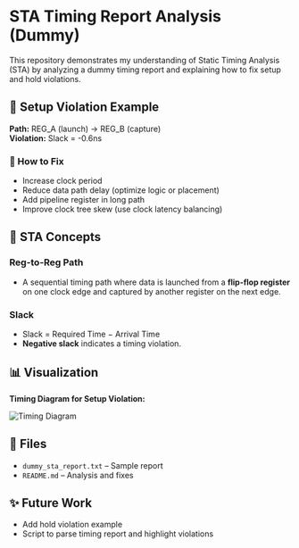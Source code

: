# STA Timing Report Analysis (Dummy)

This repository demonstrates my understanding of Static Timing Analysis (STA) by analyzing a dummy timing report and explaining how to fix setup and hold violations.

## 🔧 Setup Violation Example

**Path:** REG_A (launch) → REG_B (capture)  
**Violation:** Slack = -0.6ns

### 🧠 How to Fix
- Increase clock period
- Reduce data path delay (optimize logic or placement)
- Add pipeline register in long path
- Improve clock tree skew (use clock latency balancing)

## 🧠 STA Concepts

### Reg-to-Reg Path
- A sequential timing path where data is launched from a **flip-flop register** on one clock edge and captured by another register on the next edge.

### Slack
- Slack = Required Time − Arrival Time
- **Negative slack** indicates a timing violation.

## 📊 Visualization

**Timing Diagram for Setup Violation:**

![Timing Diagram](reg-reg_path_diagram.png)



## 📁 Files
- `dummy_sta_report.txt` – Sample report
- `README.md` – Analysis and fixes


## ✨ Future Work
- Add hold violation example
- Script to parse timing report and highlight violations

